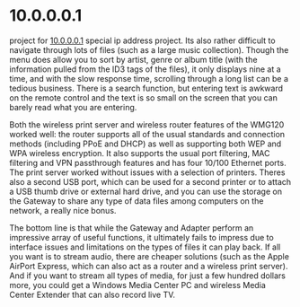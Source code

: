 # 10.0.0.0.1
project for <a href="http://100001.network">10.0.0.0.1</a> special ip address project.  Its also rather difficult to navigate through lots of files (such as a large music collection). Though the menu does allow you to sort by artist, genre or album title (with the information pulled from the ID3 tags of the files), it only displays nine at a time, and with the slow response time, scrolling through a long list can be a tedious business. There is a search function, but entering text is awkward on the remote control and the text is so small on the screen that you can barely read what you are entering.

Both the wireless print server and wireless router features of the WMG120 worked well: the router supports all of the usual standards and connection methods (including PPoE and DHCP) as well as supporting both WEP and WPA wireless encryption. It also supports the usual port filtering, MAC filtering and VPN passthrough features and has four 10/100 Ethernet ports. The print server worked without issues with a selection of printers. Theres also a second USB port, which can be used for a second printer or to attach a USB thumb drive or external hard drive, and you can use the storage on the Gateway to share any type of data files among computers on the network, a really nice bonus.

The bottom line is that while the Gateway and Adapter perform an impressive array of useful functions, it ultimately fails to impress due to interface issues and limitations on the types of files it can play back. If all you want is to stream audio, there are cheaper solutions (such as the Apple AirPort Express, which can also act as a router and a wireless print server). And if you want to stream all types of media, for just a few hundred dollars more, you could get a Windows Media Center PC and wireless Media Center Extender that can also record live TV.
